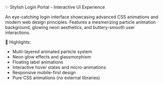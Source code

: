 ✨ Stylish Login Portal - Interactive UI Experience

An eye-catching login interface showcasing advanced CSS animations and modern web design principles. Features a mesmerizing particle animation background, glowing neon aesthetics, and buttery-smooth user interactions.

🎨 Highlights:
- Multi-layered animated particle system
- Neon glow effects and glassmorphism
- Floating label animations
- Interactive hover states and micro-animations
- Responsive mobile-first design
- Pure CSS animations (no external libraries)
